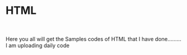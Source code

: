 <h1>HTML</h1>
<br>
<p>Here you all will get the Samples codes  of HTML that I have done.........<br> I am uploading daily code</p>
